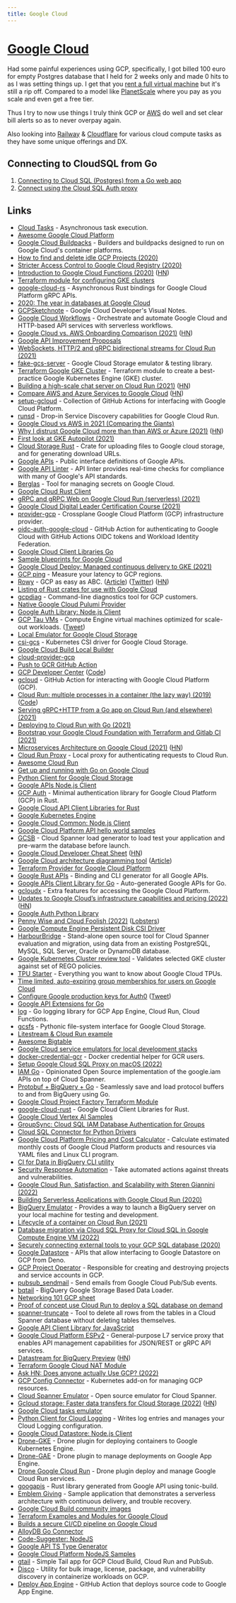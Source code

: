```yaml
---
title: Google Cloud
---
```


# [Google Cloud](https://cloud.google.com/)

Had some painful experiences using GCP, specifically, I got billed 100 euro for empty Postgres database that I held for 2 weeks only and made 0 hits to as I was setting things up. I get that you [rent a full virtual machine](https://www.reddit.com/r/googlecloud/comments/9uramg/cloud_sql_cost_too_high_how_to_optimize/) but it's still a rip off. Compared to a model like [PlanetScale](../../databases/planetscale.md) where you pay as you scale and even get a free tier.

Thus I try to now use things I truly think GCP or [AWS](../aws/aws.md) do well and set clear bill alerts so as to never overpay again.

Also looking into [Railway](https://railway.app/) & [Cloudflare](https://www.cloudflare.com/en-gb/) for various cloud compute tasks as they have some unique offerings and DX.

## Connecting to CloudSQL from Go

1. [Connecting to Cloud SQL (Postgres) from a Go web app](https://github.com/GoogleCloudPlatform/golang-samples/blob/main/cloudsql/postgres/database-sql/README.md)
2. [Connect using the Cloud SQL Auth proxy](https://cloud.google.com/sql/docs/postgres/connect-admin-proxy)

## Links

- [Cloud Tasks](https://cloud.google.com/tasks) - Asynchronous task execution.
- [Awesome Google Cloud Platform](https://github.com/GoogleCloudPlatform/awesome-google-cloud)
- [Google Cloud Buildpacks](https://github.com/GoogleCloudPlatform/buildpacks) - Builders and buildpacks designed to run on Google Cloud's container platforms.
- [How to find and delete idle GCP Projects (2020)](https://cloudberry.engineering/article/find-and-delete-idle-gcp-projects/)
- [Stricter Access Control to Google Cloud Registry (2020)](https://cloudberry.engineering/article/stricter-access-control-to-gcr/)
- [Introduction to Google Cloud Functions (2020)](https://ncona.com/2020/11/introduction-to-google-cloud-functions/) ([HN](https://news.ycombinator.com/item?id=24987197))
- [Terraform module for configuring GKE clusters](https://github.com/terraform-google-modules/terraform-google-kubernetes-engine)
- [google-cloud-rs](https://github.com/google-apis-rs/google-cloud-rs) - Asynchronous Rust bindings for Google Cloud Platform gRPC APIs.
- [2020: The year in databases at Google Cloud](https://cloud.google.com/blog/products/databases/managed-cloud-database-services-what-was-new-in-2020)
- [GCPSketchnote](https://github.com/priyankavergadia/GCPSketchnote) - Google Cloud Developer's Visual Notes.
- [Google Cloud Workflows](https://cloud.google.com/workflows) - Orchestrate and automate Google Cloud and HTTP-based API services with serverless workflows.
- [Google Cloud vs. AWS Onboarding Comparison (2021)](https://www.kevinslin.com/notes/ebd7fd65-988f-422a-93f5-b1fe5c3f29ce.html) ([HN](https://news.ycombinator.com/item?id=26252010))
- [Google API Improvement Proposals](https://google.aip.dev/)
- [WebSockets, HTTP/2 and gRPC bidirectional streams for Cloud Run (2021)](https://cloud.google.com/blog/products/serverless/cloud-run-gets-websockets-http-2-and-grpc-bidirectional-streams)
- [fake-gcs-server](https://github.com/fsouza/fake-gcs-server) - Google Cloud Storage emulator & testing library.
- [Terraform Google GKE Cluster](https://github.com/jetstack/terraform-google-gke-cluster) - Terraform module to create a best-practice Google Kubernetes Engine (GKE) cluster.
- [Building a high-scale chat server on Cloud Run (2021)](https://ahmet.im/blog/cloud-run-chat-server/) ([HN](https://news.ycombinator.com/item?id=26406206))
- [Compare AWS and Azure Services to Google Cloud](https://cloud.google.com/free/docs/aws-azure-gcp-service-comparison) ([HN](https://news.ycombinator.com/item?id=26562230))
- [setup-gcloud](https://github.com/google-github-actions/setup-gcloud) - Collection of GitHub Actions for interfacing with Google Cloud Platform.
- [runsd](https://github.com/ahmetb/runsd) - Drop-in Service Discovery capabilities for Google Cloud Run.
- [Google Cloud vs AWS in 2021 (Comparing the Giants)](https://kinsta.com/blog/google-cloud-vs-aws/)
- [Why I distrust Google Cloud more than than AWS or Azure (2021)](http://www.iasylum.net/writings/2021-04-21-why-I-distrust-google-cloud-more-than-AWS-or-Azure.html) ([HN](https://news.ycombinator.com/item?id=26897106))
- [First look at GKE Autopilot (2021)](https://ahmet.im/blog/gke-autopilot/)
- [Cloud Storage Rust](https://github.com/ThouCheese/cloud-storage-rs) - Crate for uploading files to Google cloud storage, and for generating download URLs.
- [Google APIs](https://github.com/googleapis/googleapis) - Public interface definitions of Google APIs.
- [Google API Linter](https://github.com/googleapis/api-linter) - API linter provides real-time checks for compliance with many of Google's API standards.
- [Berglas](https://github.com/GoogleCloudPlatform/berglas) - Tool for managing secrets on Google Cloud.
- [Google Cloud Rust Client](https://github.com/mozilla-services/google-cloud-rust)
- [gRPC and gRPC Web on Google Cloud Run (serverless) (2021)](https://blog.gendocu.com/posts/grpc-on-google-cloud/)
- [Google Cloud Digital Leader Certification Course (2021)](https://www.youtube.com/watch?v=UGRDM86MBIQ)
- [provider-gcp](https://github.com/crossplane/provider-gcp) - Crossplane Google Cloud Platform (GCP) infrastructure provider.
- [oidc-auth-google-cloud](https://github.com/sethvargo/oidc-auth-google-cloud) - GitHub Action for authenticating to Google Cloud with GitHub Actions OIDC tokens and Workload Identity Federation.
- [Google Cloud Client Libraries Go](https://github.com/googleapis/google-cloud-go)
- [Sample blueprints for Google Cloud](https://github.com/GoogleCloudPlatform/blueprints)
- [Google Cloud Deploy: Managed continuous delivery to GKE (2021)](https://cloud.google.com/blog/products/devops-sre/google-cloud-deploy-automates-deploys-to-gke)
- [GCP ping](https://gcping.com/) - Measure your latency to GCP regions.
- [Rowy](https://www.rowy.io/) - GCP as easy as ABC. ([Article](https://dev.to/harinilabs/gcp-as-easy-as-abc-a-low-code-platform-for-firestore-cloud-functions-deo)) ([Twitter](https://twitter.com/RowyIO)) ([HN](https://news.ycombinator.com/item?id=28758598))
- [Listing of Rust crates for use with Google Cloud](https://github.com/paulgb/are-we-google-cloud-yet)
- [gcpdiag](https://github.com/GoogleCloudPlatform/gcpdiag) - Command-line diagnostics tool for GCP customers.
- [Native Google Cloud Pulumi Provider](https://github.com/pulumi/pulumi-google-native)
- [Google Auth Library: Node.js Client](https://github.com/googleapis/google-auth-library-nodejs)
- [GCP Tau VMs](https://cloud.google.com/tau-vm) - Compute Engine virtual machines optimized for scale-out workloads. ([Tweet](https://twitter.com/uhoelzle/status/1450881369114963973))
- [Local Emulator for Google Cloud Storage](https://github.com/oittaa/gcp-storage-emulator)
- [csi-gcs](https://github.com/ofek/csi-gcs) - Kubernetes CSI driver for Google Cloud Storage.
- [Google Cloud Build Local Builder](https://github.com/GoogleCloudPlatform/cloud-build-local)
- [cloud-provider-gcp](https://github.com/kubernetes/cloud-provider-gcp)
- [Push to GCR GitHub Action](https://github.com/RafikFarhad/push-to-gcr-github-action)
- [GCP Developer Center](https://cloud.google.com/developers) ([Code](https://github.com/GoogleCloudPlatform/community))
- [gcloud](https://github.com/actions-hub/gcloud) - GitHub Action for interacting with Google Cloud Platform (GCP).
- [Cloud Run: multiple processes in a container (the lazy way) (2019)](https://ahmet.im/blog/cloud-run-multiple-processes-easy-way/index.html) ([Code](https://github.com/ahmetb/multi-process-container-lazy-solution))
- [Serving gRPC+HTTP from a Go app on Cloud Run (and elsewhere) (2021)](https://ahmet.im/blog/grpc-http-mux-go/)
- [Deploying to Cloud Run with Go (2021)](https://ahmet.im/blog/cloud-run-deploy-api/)
- [Bootstrap your Google Cloud Foundation with Terraform and Gitlab CI (2021)](https://johansiebens.dev/posts/2021/05/bootstrap-your-google-cloud-foundation-with-terraform-and-gitlab-ci/)
- [Microservices Architecture on Google Cloud (2021)](https://cloud.google.com/blog/topics/developers-practitioners/microservices-architecture-google-cloud) ([HN](https://news.ycombinator.com/item?id=29294267))
- [Cloud Run Proxy](https://github.com/GoogleCloudPlatform/cloud-run-proxy) - Local proxy for authenticating requests to Cloud Run.
- [Awesome Cloud Run](https://github.com/steren/awesome-cloudrun)
- [Get up and running with Go on Google Cloud](https://github.com/einride/cloudrunner-go)
- [Python Client for Google Cloud Storage](https://github.com/googleapis/python-storage)
- [Google APIs Node.js Client](https://github.com/googleapis/google-api-nodejs-client)
- [GCP Auth](https://github.com/hrvolapeter/gcp_auth) - Minimal authentication library for Google Cloud Platform (GCP) in Rust.
- [Google Cloud API Client Libraries for Rust](https://github.com/googleapis/google-cloud-rust)
- [Google Kubernetes Engine](https://cloud.google.com/kubernetes-engine/)
- [Google Cloud Common: Node.js Client](https://github.com/googleapis/nodejs-common)
- [Google Cloud Platform API hello world samples](https://github.com/salrashid123/gcpsamples)
- [GCSB](https://github.com/cloudspannerecosystem/gcsb) - Cloud Spanner load generator to load test your application and pre-warm the database before launch.
- [Google Cloud Developer Cheat Sheet](https://googlecloudcheatsheet.withgoogle.com/) ([HN](https://news.ycombinator.com/item?id=30357355))
- [Google Cloud architecture diagramming tool](https://googlecloudcheatsheet.withgoogle.com/architecture) ([Article](https://cloud.google.com/blog/topics/developers-practitioners/introducing-google-cloud-architecture-diagramming-tool))
- [Terraform Provider for Google Cloud Platform](https://github.com/hashicorp/terraform-provider-google-beta)
- [Google Rust APIs](https://github.com/Byron/google-apis-rs) - Binding and CLI generator for all Google APIs.
- [Google APIs Client Library for Go](https://github.com/googleapis/google-api-go-client) - Auto-generated Google APIs for Go.
- [gcloudx](https://github.com/emicklei/gcloudx) - Extra features for accessing the Google Cloud Platform.
- [Updates to Google Cloud’s infrastructure capabilities and pricing (2022)](https://cloud.google.com/blog/products/infrastructure/updates-to-google-clouds-infrastructure-pricing) ([HN](https://news.ycombinator.com/item?id=30671997))
- [Google Auth Python Library](https://github.com/googleapis/google-auth-library-python)
- [Penny Wise and Cloud Foolish (2022)](https://danielcompton.net/2022/03/21/penny-wise-cloud-foolish) ([Lobsters](https://lobste.rs/s/yz7yjv/penny_wise_cloud_foolish))
- [Google Compute Engine Persistent Disk CSI Driver](https://github.com/kubernetes-sigs/gcp-compute-persistent-disk-csi-driver)
- [HarbourBridge](https://github.com/cloudspannerecosystem/harbourbridge) - Stand-alone open source tool for Cloud Spanner evaluation and migration, using data from an existing PostgreSQL, MySQL, SQL Server, Oracle or DynamoDB database.
- [Google Kubernetes Cluster review tool](https://github.com/google/gke-policy-automation) - Validates selected GKE cluster against set of REGO policies.
- [TPU Starter](https://github.com/ayaka14732/tpu-starter) - Everything you want to know about Google Cloud TPUs.
- [Time limited, auto-expiring group memberships for users on Google Cloud](https://github.com/salrashid123/iam_autorevoke)
- [Configure Google production keys for Auth0](https://github.com/natbat/pillarpointstewards/issues/52) ([Tweet](https://twitter.com/simonw/status/1510642840149250055))
- [Google API Extensions for Go](https://github.com/googleapis/gax-go)
- [log](https://github.com/apsystole/log) - Go logging library for GCP App Engine, Cloud Run, Cloud Functions.
- [gcsfs](https://github.com/fsspec/gcsfs) - Pythonic file-system interface for Google Cloud Storage.
- [Litestream & Cloud Run example](https://github.com/steren/litestream-cloud-run-example)
- [Awesome Bigtable](https://github.com/zrosenbauer/awesome-bigtable)
- [Google Cloud service emulators for local development stacks](https://github.com/fullstorydev/emulators)
- [docker-credential-gcr](https://github.com/GoogleCloudPlatform/docker-credential-gcr) - Docker credential helper for GCR users.
- [Setup Google Cloud SQL Proxy on macOS (2022)](https://estebanborai.com/notes/setup-google-cloud-sql-proxy-on-macos)
- [IAM Go](https://github.com/einride/iam-go) - Opinionated Open Source implementation of the google.iam APIs on top of Cloud Spanner.
- [Protobuf + BigQuery + Go](https://github.com/einride/protobuf-bigquery-go) - Seamlessly save and load protocol buffers to and from BigQuery using Go.
- [Google Cloud Project Factory Terraform Module](https://github.com/terraform-google-modules/terraform-google-project-factory)
- [google-cloud-rust](https://github.com/yoshidan/google-cloud-rust) - Google Cloud Client Libraries for Rust.
- [Google Cloud Vertex AI Samples](https://github.com/GoogleCloudPlatform/vertex-ai-samples)
- [GroupSync: Cloud SQL IAM Database Authentication for Groups](https://github.com/GoogleCloudPlatform/cloud-sql-iam-db-authn-groups)
- [Cloud SQL Connector for Python Drivers](https://github.com/GoogleCloudPlatform/cloud-sql-python-connector)
- [Google Cloud Platform Pricing and Cost Calculator](https://github.com/Cyclenerd/google-cloud-pricing-cost-calculator) - Calculate estimated monthly costs of Google Cloud Platform products and resources via YAML files and Linux CLI program.
- [CI for Data in BigQuery CLI utility](https://github.com/GoogleCloudPlatform/ci-for-data-in-bigquery)
- [Security Response Automation](https://github.com/GoogleCloudPlatform/security-response-automation) - Take automated actions against threats and vulnerabilities.
- [Google Cloud Run, Satisfaction, and Scalability with Steren Giannini (2022)](https://overcast.fm/+RWDXAOH-s)
- [Building Serverless Applications with Google Cloud Run (2020)](https://wietsevenema.eu/cloud-run-book/)
- [BigQuery Emulator](https://github.com/goccy/bigquery-emulator) - Provides a way to launch a BigQuery server on your local machine for testing and development.
- [Lifecycle of a container on Cloud Run (2021)](https://cloud.google.com/blog/topics/developers-practitioners/lifecycle-container-cloud-run)
- [Database migration via Cloud SQL Proxy for Cloud SQL in Google Compute Engine VM (2022)](https://www.hairizuan.com/database-migration-via-cloud-sql-proxy-for-cloud-sql-in-google-compute-engine-vm/)
- [Securely connecting external tools to your GCP SQL database (2020)](https://trevor.io/blog/securely-connecting-external-tools-to-your-gcp-sql-database/)
- [Google Datastore](https://github.com/kitsonk/google-datastore) - APIs that allow interfacing to Google Datastore on GCP from Deno.
- [GCP Project Operator](https://github.com/openshift/gcp-project-operator) - Responsible for creating and destroying projects and service accounts in GCP.
- [pubsub_sendmail](https://github.com/GoogleCloudPlatform/cloud-pubsub-sendmail) - Send emails from Google Cloud Pub/Sub events.
- [bqtail](https://github.com/viant/bqtail) - BigQuery Google Storage Based Data Loader.
- [Networking 101 GCP sheet](https://github.com/jesuispy/networking-101-gcp-sheet)
- [Proof of concept use Cloud Run to deploy a SQL database on demand](https://github.com/guillaumeblaquiere/serverless-sql)
- [spanner-truncate](https://github.com/cloudspannerecosystem/spanner-truncate) - Tool to delete all rows from the tables in a Cloud Spanner database without deleting tables themselves.
- [Google API Client Library for JavaScript](https://github.com/google/google-api-javascript-client)
- [Google Cloud Platform ESPv2](https://github.com/GoogleCloudPlatform/esp-v2) - General-purpose L7 service proxy that enables API management capabilities for JSON/REST or gRPC API services.
- [Datastream for BigQuery Preview](https://cloud.google.com/datastream-for-bigquery) ([HN](https://news.ycombinator.com/item?id=32868092))
- [Terraform Google Cloud NAT Module](https://github.com/terraform-google-modules/terraform-google-cloud-nat)
- [Ask HN: Does anyone actually Use GCP? (2022)](https://news.ycombinator.com/item?id=32967081)
- [GCP Config Connector](https://github.com/GoogleCloudPlatform/k8s-config-connector) - Kubernetes add-on for managing GCP resources.
- [Cloud Spanner Emulator](https://github.com/GoogleCloudPlatform/cloud-spanner-emulator) - Open source emulator for Cloud Spanner.
- [Gcloud storage: Faster data transfers for Cloud Storage (2022)](https://cloud.google.com/blog/products/storage-data-transfer/new-gcloud-storage-cli-for-your-data-transfers) ([HN](https://news.ycombinator.com/item?id=33125176))
- [Google Cloud tasks emulator](https://github.com/aertje/cloud-tasks-emulator)
- [Python Client for Cloud Logging](https://github.com/googleapis/python-logging) - Writes log entries and manages your Cloud Logging configuration.
- [Google Cloud Datastore: Node.js Client](https://github.com/googleapis/nodejs-datastore)
- [Drone-GKE](https://github.com/nytimes/drone-gke) - Drone plugin for deploying containers to Google Kubernetes Engine.
- [Drone-GAE](https://github.com/nytimes/drone-gae) - Drone plugin to manage deployments on Google App Engine.
- [Drone Google Cloud Run](https://github.com/kameshsampath/drone-gcloud-run) - Drone plugin deploy and manage Google Cloud Run services.
- [googapis](https://github.com/mechiru/googapis) - Rust library generated from Google API using tonic-build.
- [Emblem Giving](https://github.com/GoogleCloudPlatform/emblem) - Sample application that demonstrates a serverless architecture with continuous delivery, and trouble recovery.
- [Google Cloud Build community images](https://github.com/GoogleCloudPlatform/cloud-builders-community)
- [Terraform Examples and Modules for Google Cloud](https://github.com/GoogleCloudPlatform/cloud-foundation-fabric)
- [Builds a secure CI/CD pipeline on Google Cloud](https://github.com/GoogleCloudPlatform/terraform-google-secure-cicd)
- [AlloyDB Go Connector](https://github.com/GoogleCloudPlatform/alloydb-go-connector)
- [Code-Suggester: NodeJS](https://github.com/googleapis/code-suggester)
- [Google API TS Type Generator](https://github.com/Maxim-Mazurok/google-api-typings-generator)
- [Google Cloud Platform NodeJS Samples](https://github.com/GoogleCloudPlatform/nodejs-docs-samples)
- [gtail](https://github.com/owenrumney/gtail) - Simple Tail app for GCP Cloud Build, Cloud Run and PubSub.
- [Disco](https://github.com/mchmarny/disco) - Utility for bulk image, license, package, and vulnerability discovery in containerize workloads on GCP.
- [Deploy App Engine](https://github.com/google-github-actions/deploy-appengine) - GitHub Action that deploys source code to Google App Engine.

